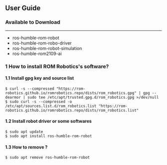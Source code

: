 ## User Guide 
### Available to Download
***
* ros-humble-rom-robot
* ros-humble-rom-robo-driver
* ros-humble-rom-robot-simulation
* ros-humble-rom2109-ai

### 1 How to install ROM Robotics's software?

#### 1.1 Install gpg key and source list
```
$ curl -s --compressed "https://rom-robotics.github.io/romrobotics.repo/dists/rom_robotics.gpg" | gpg --dearmor | sudo tee /etc/apt/trusted.gpg.d/rom_robotics.gpg >/dev/null
$ sudo curl -s --compressed -o /etc/apt/sources.list.d/rom_robotics.list "https://rom-robotics.github.io/romrobotics.repo/dists/rom_robotics.list"
```
#### 1.2 Install robot driver or some softwares 
```
$ sudo apt update
$ sudo apt install ros-humble-rom-robot
```
#### 1.3 How to remove ?
```
$ sudo apt remove ros-humble-rom-robot
```

